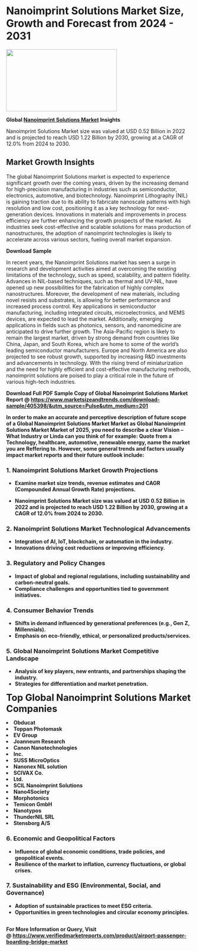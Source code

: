 <H1>Nanoimprint Solutions Market Size, Growth and Forecast from 2024 - 2031</H1><img class="aligncenter size-medium wp-image-584254" src="https://thirdeyenews.in/wp-content/uploads/2024/09/Global-Market-Research-300x168.jpeg" alt="" width="300" height="168" /><p><strong>Global&nbsp;<a href="https://www.marketsizeandtrends.com/download-sample/405398/&amp;utm_source=Pulse&amp;utm_medium=201">Nanoimprint Solutions Market</a> Insights</strong></p><p>Nanoimprint Solutions Market size was valued at USD 0.52 Billion in 2022 and is projected to reach USD 1.22 Billion by 2030, growing at a CAGR of 12.0% from 2024 to 2030.</p><p><h2>Market Growth Insights</h2> <p>The global Nanoimprint Solutions market is expected to experience significant growth over the coming years, driven by the increasing demand for high-precision manufacturing in industries such as semiconductor, electronics, automotive, and biotechnology. Nanoimprint Lithography (NIL) is gaining traction due to its ability to fabricate nanoscale patterns with high resolution and low cost, positioning it as a key technology for next-generation devices. Innovations in materials and improvements in process efficiency are further enhancing the growth prospects of the market. As industries seek cost-effective and scalable solutions for mass production of nanostructures, the adoption of nanoimprint technologies is likely to accelerate across various sectors, fueling overall market expansion.</p> <p><strong>Download Sample</strong></p> <p>In recent years, the Nanoimprint Solutions market has seen a surge in research and development activities aimed at overcoming the existing limitations of the technology, such as speed, scalability, and pattern fidelity. Advances in NIL-based techniques, such as thermal and UV-NIL, have opened up new possibilities for the fabrication of highly complex nanostructures. Moreover, the development of new materials, including novel resists and substrates, is allowing for better performance and increased process control. Key applications in semiconductor manufacturing, including integrated circuits, microelectronics, and MEMS devices, are expected to lead the market. Additionally, emerging applications in fields such as photonics, sensors, and nanomedicine are anticipated to drive further growth. The Asia-Pacific region is likely to remain the largest market, driven by strong demand from countries like China, Japan, and South Korea, which are home to some of the world’s leading semiconductor manufacturers. Europe and North America are also projected to see robust growth, supported by increasing R&D investments and advancements in technology. With the rising trend of miniaturization and the need for highly efficient and cost-effective manufacturing methods, nanoimprint solutions are poised to play a critical role in the future of various high-tech industries.</p> <p><strong></p><p><span class=""><strong>Download Full PDF Sample Copy of Global Nanoimprint Solutions Market Report</strong> @ <a href="https://www.marketsizeandtrends.com/download-sample/405398/&amp;utm_source=Pulse&amp;utm_medium=201" target="_blank">https://www.marketsizeandtrends.com/download-sample/405398/&amp;utm_source=Pulse&amp;utm_medium=201</a></span></p><p>In order to make an accurate and perceptive description of future scope of a Global&nbsp;Nanoimprint Solutions Market Market as Global&nbsp;Nanoimprint Solutions Market Market of 2025, you need to describe a clear Vision &ndash; What Industry or Linda can you think of for example: Quote from a Technology, healthcare, automotive, renewable energy, name the market you are Reffering to. However, some general trends and factors usually impact market reports and their future outlook include:</p><h3>1.&nbsp;<strong>Nanoimprint Solutions Market Growth Projections</strong></h3><ul><li>Examine market size trends, revenue estimates and CAGR (Compounded Annual Growth Rate) projections.</li><li><p>Nanoimprint Solutions Market size was valued at USD 0.52 Billion in 2022 and is projected to reach USD 1.22 Billion by 2030, growing at a CAGR of 12.0% from 2024 to 2030.</p></li></ul><h3>2.&nbsp;<strong>Nanoimprint Solutions Market Technological Advancements</strong></h3><ul><li>Integration of AI, IoT, blockchain, or automation in the industry.</li><li>Innovations driving cost reductions or improving efficiency.</li></ul><h3>3.&nbsp;<strong>Regulatory and Policy Changes</strong></h3><ul><li>Impact of global and regional regulations, including sustainability and carbon-neutral goals.</li><li>Compliance challenges and opportunities tied to government initiatives.</li></ul><h3>4.&nbsp;<strong>Consumer Behavior Trends</strong></h3><ul><li>Shifts in demand influenced by generational preferences (e.g., Gen Z, Millennials).</li><li>Emphasis on eco-friendly, ethical, or personalized products/services.</li></ul><h3>5.&nbsp;<strong>Global Nanoimprint Solutions Market Competitive Landscape</strong></h3><ul><li>Analysis of key players, new entrants, and partnerships shaping the industry.</li><li>Strategies for differentiation and market penetration.</li></ul><p data-pm-slice="1 1 []"><span style="color: inherit; font-family: inherit; font-size: 25px;">Top Global Nanoimprint Solutions Market Companies</span></p><div class="" data-test-id=""><p><li>Obducat</li><li> Toppan Photomask</li><li> EV Group</li><li> Joanneum Research</li><li> Canon Nanotechnologies</li><li> Inc.</li><li> SUSS MicroOptics</li><li> Nanonex NIL solution</li><li> SCIVAX Co.</li><li> Ltd.</li><li> SCIL Nanoimprint Solutions</li><li> Nano4Society</li><li> Morphotonics</li><li> Temicon GmbH</li><li> Nanotypos</li><li> ThunderNIL SRL</li><li> Stensborg A/S</li></p></div><h3>6.&nbsp;<strong>Economic and Geopolitical Factors</strong></h3><ul><li>Influence of global economic conditions, trade policies, and geopolitical events.</li><li>Resilience of the market to inflation, currency fluctuations, or global crises.</li></ul><h3>7.&nbsp;<strong>Sustainability and ESG (Environmental, Social, and Governance)</strong></h3><ul><li>Adoption of sustainable practices to meet ESG criteria.</li><li>Opportunities in green technologies and circular economy principles.</li></ul><h2><strong style="font-size: 14px;">For More Information or Query, Visit @&nbsp;</strong><a style="background-color: #ffffff; font-size: 14px;" href="https://www.marketsizeandtrends.com/report/nanoimprint-solutions-market/" target="_blank">https://www.verifiedmarketreports.com/product/airport-passenger-boarding-bridge-market</a></h2>
